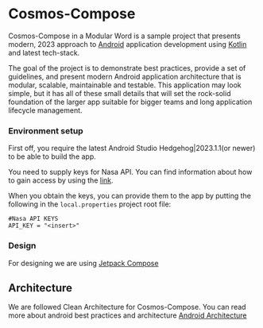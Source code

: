 # Cosmos-Compose

Cosmos-Compose in a Modular Word is a sample project that presents modern, 2023
approach to [Android](https://www.android.com/) application development
using [Kotlin](https://kotlinlang.org/) and latest tech-stack.


The goal of the project is to demonstrate best practices, provide a set of guidelines, and present modern Android
application architecture that is modular, scalable, maintainable and testable. This application may look simple, but it
has all of these small details that will set the rock-solid foundation of the larger app suitable for bigger teams and
long application lifecycle management.


### Environment setup

First off, you require the latest Android Studio Hedgehog|2023.1.1(or newer) to be able to build the app.

You need to supply keys for Nasa API. You can find information about how to gain access by using the [link](https://api.nasa.gov/).

When you obtain the keys, you can provide them to the app by putting the following in the `local.properties` project root file:
```properties
#Nasa API KEYS
API_KEY = "<insert>"
```

### Design
For designing we are using [Jetpack Compose](https://developer.android.com/jetpack/compose) 

## Architecture

We are followed Clean Architecture for Cosmos-Compose.
You can read more about android best practices and architecture [Android Architecture ](https://developer.android.com/topic/architecture#recommended-app-arch)

